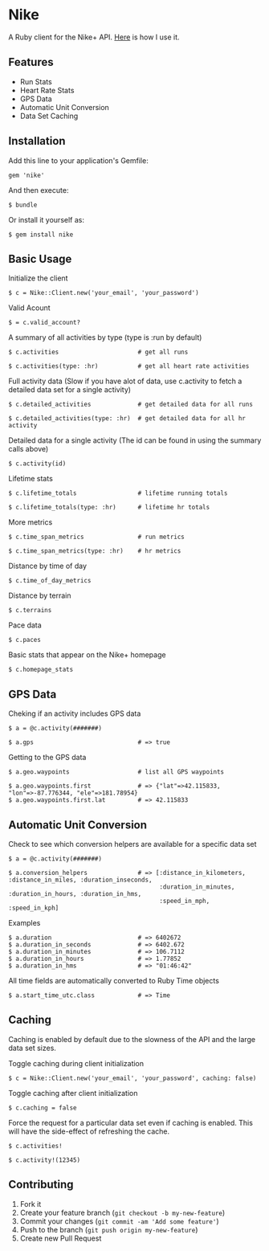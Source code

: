 # Nike

A Ruby client for the Nike+ API. [Here](http://skryl.org/exercise) is how I use it.

## Features

* Run Stats
* Heart Rate Stats
* GPS Data
* Automatic Unit Conversion
* Data Set Caching

## Installation

Add this line to your application's Gemfile:

    gem 'nike'

And then execute:

    $ bundle

Or install it yourself as:

    $ gem install nike

## Basic Usage

Initialize the client

    $ c = Nike::Client.new('your_email', 'your_password')

Valid Acount

    $ = c.valid_account?

A summary of all activities by type (type is :run by default)

    $ c.activities                      # get all runs

    $ c.activities(type: :hr)           # get all heart rate activities

Full activity data (Slow if you have alot of data, use c.activity to fetch a detailed data set for a single activity)

    $ c.detailed_activities             # get detailed data for all runs

    $ c.detailed_activities(type: :hr)  # get detailed data for all hr activity

Detailed data for a single activity (The id can be found in using the summary calls above)

    $ c.activity(id)

Lifetime stats

    $ c.lifetime_totals                 # lifetime running totals

    $ c.lifetime_totals(type: :hr)      # lifetime hr totals

More metrics

    $ c.time_span_metrics               # run metrics

    $ c.time_span_metrics(type: :hr)    # hr metrics

Distance by time of day

    $ c.time_of_day_metrics

Distance by terrain

    $ c.terrains

Pace data

    $ c.paces

Basic stats that appear on the Nike+ homepage

    $ c.homepage_stats

## GPS Data

Cheking if an activity includes GPS data

    $ a = @c.activity(#######)

    $ a.gps                             # => true

Getting to the GPS data

    $ a.geo.waypoints                   # list all GPS waypoints

    $ a.geo.waypoints.first             # => {"lat"=>42.115833, "lon"=>-87.776344, "ele"=>181.78954}
    $ a.geo.waypoints.first.lat         # => 42.115833

## Automatic Unit Conversion

Check to see which conversion helpers are available for a specific data set

    $ a = @c.activity(#######)

    $ a.conversion_helpers              # => [:distance_in_kilometers, :distance_in_miles, :duration_inseconds,
                                              :duration_in_minutes, :duration_in_hours, :duration_in_hms,
                                              :speed_in_mph, :speed_in_kph]

Examples

    $ a.duration                        # => 6402672
    $ a.duration_in_seconds             # => 6402.672
    $ a.duration_in_minutes             # => 106.7112
    $ a.duration_in_hours               # => 1.77852
    $ a.duration_in_hms                 # => "01:46:42"
                                              
All time fields are automatically converted to Ruby Time objects

    $ a.start_time_utc.class            # => Time

## Caching

Caching is enabled by default due to the slowness of the API and the large data set sizes.

Toggle caching during client initialization

    $ c = Nike::Client.new('your_email', 'your_password', caching: false)

Toggle caching after client initialization

    $ c.caching = false

Force the request for a particular data set even if caching is enabled. This
will have the side-effect of refreshing the cache.

    $ c.activities!

    $ c.activity!(12345)
    

## Contributing

1. Fork it
2. Create your feature branch (`git checkout -b my-new-feature`)
3. Commit your changes (`git commit -am 'Add some feature'`)
4. Push to the branch (`git push origin my-new-feature`)
5. Create new Pull Request
